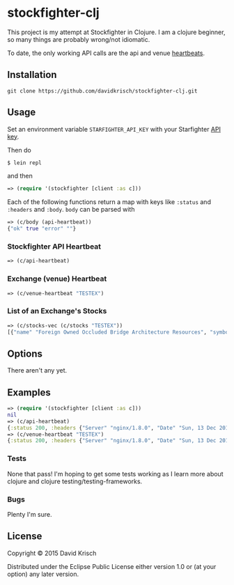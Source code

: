 # stockfighter-clj

This project is my attempt at Stockfighter in Clojure.  I am a
clojure beginner, so many things are probably wrong/not idiomatic.

To date, the only working API calls are the api and venue
[heartbeats](https://starfighter.readme.io/docs/heartbeat).

## Installation

`git clone https://github.com/davidkrisch/stockfighter-clj.git`

## Usage

Set an environment variable `STARFIGHTER_API_KEY` with your Starfighter
[API key](https://www.stockfighter.io/ui/api_keys).

Then do

```bash
$ lein repl
```

and then

```clojure
=> (require '(stockfighter [client :as c]))
```

Each of the following functions return a map with keys like
`:status` and `:headers` and `:body`.  `body` can be parsed
with

```clojure
=> (c/body (api-heartbeat))
{"ok" true "error" ""}
```

### Stockfighter API Heartbeat

```clojure
=> (c/api-heartbeat)
```

### Exchange (venue) Heartbeat

```clojure
=> (c/venue-heartbeat "TESTEX")
```

### List of an Exchange's Stocks

```clojure
=> (c/stocks-vec (c/stocks "TESTEX"))
[{"name" "Foreign Owned Occluded Bridge Architecture Resources", "symbol" "FOOBAR"}]
```

## Options

There aren't any yet.

## Examples

```clojure
=> (require '(stockfighter [client :as c]))
nil
=> (c/api-heartbeat)
{:status 200, :headers {"Server" "nginx/1.8.0", "Date" "Sun, 13 Dec 2015 08:32:11 GMT", "Content-Type" "application/json", "Content-Length" "22", "Connection" "close", "Strict-Transport-Security" "max-age=31536000; includeSubdomains"}, :body "{\"ok\":true,\"error\":\"\"}", :request-time 1885, :trace-redirects ["https://api.stockfighter.io/ob/api/heartbeat"], :orig-content-encoding nil}
=> (c/venue-heartbeat "TESTEX")
{:status 200, :headers {"Server" "nginx/1.8.0", "Date" "Sun, 13 Dec 2015 08:34:45 GMT", "Content-Type" "application/json", "Content-Length" "37", "Connection" "close", "Strict-Transport-Security" "max-age=31536000; includeSubdomains"}, :body "{\n  \"ok\": true,\n  \"venue\": \"TESTEX\"\n}", :request-time 1307, :trace-redirects ["https://api.stockfighter.io/ob/api/venues/TESTEX/heartbeat"], :orig-content-encoding nil}
```

### Tests

None that pass!  I'm hoping to get some tests working as I learn more about
clojure and clojure testing/testing-frameworks.

### Bugs

Plenty I'm sure.

## License

Copyright © 2015 David Krisch

Distributed under the Eclipse Public License either version 1.0 or (at
your option) any later version.

